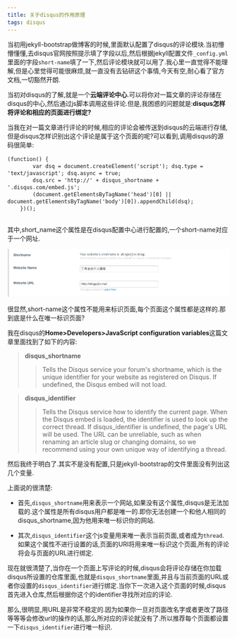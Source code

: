 ```yaml
---
title: 关于disqus的作用原理
tags: disqus
---
```


当初用jekyll-bootstrap做博客的时候,里面默认配置了disqus的评论模块.当初懵懵懂懂,去disqus官网按照提示填了字段以后,然后根据jekyll配置文件`_config.yml`里面的字段`short-name`填了一下,然后评论模块就可以用了.我心里一直觉得不能理解,但是心里觉得可能很麻烦,就一直没有去钻研这个事情,今天有空,耐心看了官方文档,一切豁然开朗.


当初对disqus的了解,就是一个**云端评论中心**.可以将你对一篇文章的评论存储在disqus的中心,然后通过js脚本调用这些评论.但是,我困惑的问题就是:**disqus怎样将评论和相应的页面进行绑定?**

当我在对一篇文章进行评论的时候,相应的评论会被传送到disqus的云端进行存储,但是disqus怎样识别出这个评论是属于这个页面的呢?可以看到,调用disqus的源码很简单:

```
(function() {
        var dsq = document.createElement('script'); dsq.type = 'text/javascript'; dsq.async = true;
        dsq.src = 'http://' + disqus_shortname + '.disqus.com/embed.js';
        (document.getElementsByTagName('head')[0] || document.getElementsByTagName('body')[0]).appendChild(dsq);
    })();
    
```

其中,short_name这个属性是在disqus配置中心进行配置的,一个short-name对应于一个网址.

![](/assets/post_image/2013-11-21/disqus.jpg)

很显然,short-name这个属性不能用来标识页面,每个页面这个属性都是这样的.那到底是什么在唯一标识页面?

我在disqus的**Home>Developers>JavaScript configuration variables**这篇文章里面找到了如下的内容:

>**disqus_shortname**
>>Tells the Disqus service your forum's shortname, which is the unique identifier for your website as registered on Disqus. If undefined, the Disqus embed will not load.

>**disqus_identifier**
>>Tells the Disqus service how to identify the current page. When the Disqus embed is loaded, the identifier is used to look up the correct thread. If disqus_identifier is undefined, the page's URL will be used. The URL can be unreliable, such as when renaming an article slug or changing domains, so we recommend using your own unique way of identifying a thread.


然后我终于明白了.其实不是没有配置,只是jekyll-bootstrap的文件里面没有列出这几个变量.

上面说的很清楚:

- 首先,`disqus_shortname`用来表示一个网站,如果没有这个属性,disqus是无法加载的.这个属性是所有disqus用户都是唯一的.即你无法创建一个和他人相同的disqus_shortname,因为他用来唯一标识你的网站.

- 其次,`disqus_identifier`这个js变量用来唯一表示当前页面,或者成为`thread`.如果这个属性不进行设置的话,页面的URl将用来唯一标识这个页面,所有的评论将会与页面的URL进行绑定.


现在就很清楚了,当你在一个页面上写评论的时候,disqus会将评论存储在你加载disqus所设置的仓库里面,也就是`disqus_shortname`里面,并且与当前页面的URL或者你设置的`disqus_identifier`进行绑定.当你下一次进入这个页面的时候,disqus首先进入仓库,然后根据你这个的identifier寻找所对应的评论.

那么,很明显,用URL是非常不稳定的.因为如果你一旦对页面改名字或者更改了路径等等等会修改url的操作的话,那么所对应的评论就没有了.所以推荐每个页面都设置一下`disqus_identifier`进行唯一标识.







